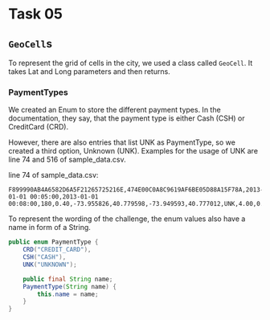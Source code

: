 # Task 05

## `GeoCell`s

To represent the grid of cells in the city, we used a class called `GeoCell`.
It takes Lat and Long parameters and then returns. 


### PaymentTypes
We created an Enum to store the different payment types. 
In the documentation, they say, that the payment type is either Cash (CSH) or CreditCard (CRD).

However, there are also entries that list UNK as PaymentType, so we created a third option, Unknown (UNK).
Examples for the usage of UNK are line 74 and 516 of sample_data.csv.

line 74 of sample_data.csv:
```csv
F899990AB4A6582D6A5F21265725216E,474E00C0A8C9619AF6BE05D88A15F78A,2013-01-01 00:05:00,2013-01-01 00:08:00,180,0.40,-73.955826,40.779598,-73.949593,40.777012,UNK,4.00,0.50,0.50,1.00,0.00,6.00
```

To represent the wording of the challenge, the enum values also have a name in form of a String.

````java
public enum PaymentType {
    CRD("CREDIT_CARD"),
    CSH("CASH"),
    UNK("UNKNOWN");

    public final String name;
    PaymentType(String name) {
        this.name = name;
    }
}

````